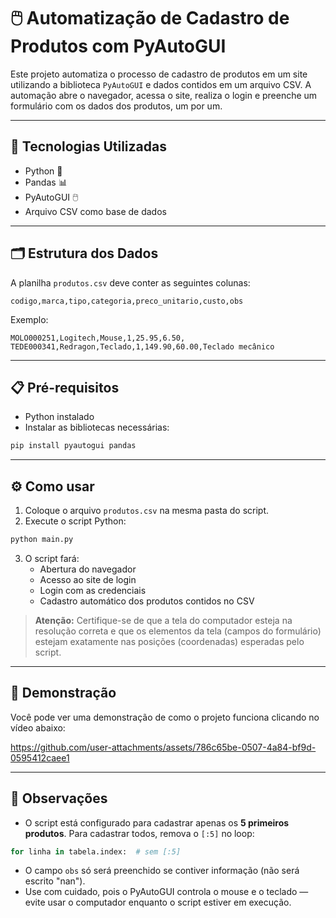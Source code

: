 # 🖱️ Automatização de Cadastro de Produtos com PyAutoGUI

Este projeto automatiza o processo de cadastro de produtos em um site utilizando a biblioteca `PyAutoGUI` e dados contidos em um arquivo CSV. A automação abre o navegador, acessa o site, realiza o login e preenche um formulário com os dados dos produtos, um por um.

---

## 🚀 Tecnologias Utilizadas

- Python 🐍  
- Pandas 📊  
- PyAutoGUI 🖱️  
- Arquivo CSV como base de dados

---

## 🗂️ Estrutura dos Dados

A planilha `produtos.csv` deve conter as seguintes colunas:

```csv
codigo,marca,tipo,categoria,preco_unitario,custo,obs
```

Exemplo:

```csv
MOLO000251,Logitech,Mouse,1,25.95,6.50,
TEDE000341,Redragon,Teclado,1,149.90,60.00,Teclado mecânico
```

---

## 📋 Pré-requisitos

- Python instalado
- Instalar as bibliotecas necessárias:

```bash
pip install pyautogui pandas
```

---

## ⚙️ Como usar

1. Coloque o arquivo `produtos.csv` na mesma pasta do script.
2. Execute o script Python:

```bash
python main.py
```

3. O script fará:
   - Abertura do navegador
   - Acesso ao site de login
   - Login com as credenciais
   - Cadastro automático dos produtos contidos no CSV

> **Atenção:** Certifique-se de que a tela do computador esteja na resolução correta e que os elementos da tela (campos do formulário) estejam exatamente nas posições (coordenadas) esperadas pelo script.

---

## 🎥 Demonstração

Você pode ver uma demonstração de como o projeto funciona clicando no vídeo abaixo:





https://github.com/user-attachments/assets/786c65be-0507-4a84-bf9d-0595412caee1





---

## 📌 Observações

- O script está configurado para cadastrar apenas os **5 primeiros produtos**. Para cadastrar todos, remova o `[:5]` no loop:

```python
for linha in tabela.index:  # sem [:5]
```

- O campo `obs` só será preenchido se contiver informação (não será escrito "nan").
- Use com cuidado, pois o PyAutoGUI controla o mouse e o teclado — evite usar o computador enquanto o script estiver em execução.
